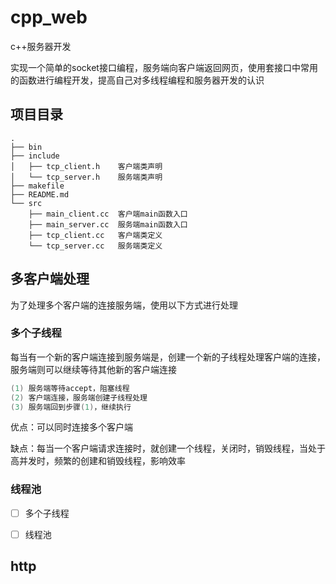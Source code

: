 # cpp_web
c++服务器开发

实现一个简单的socket接口编程，服务端向客户端返回网页，使用套接口中常用的函数进行编程开发，提高自己对多线程编程和服务器开发的认识

## 项目目录
```
.
├── bin 
├── include
│   ├── tcp_client.h    客户端类声明
│   └── tcp_server.h    服务端类声明
├── makefile
├── README.md
└── src
    ├── main_client.cc  客户端main函数入口
    ├── main_server.cc  服务端main函数入口
    ├── tcp_client.cc   客户端类定义
    └── tcp_server.cc   服务端类定义
```

## 多客户端处理
为了处理多个客户端的连接服务端，使用以下方式进行处理
### 多个子线程
每当有一个新的客户端连接到服务端是，创建一个新的子线程处理客户端的连接，服务端则可以继续等待其他新的客户端连接
```c++
(1) 服务端等待accept，阻塞线程
(2) 客户端连接，服务端创建子线程处理
(3) 服务端回到步骤(1)，继续执行
```
优点：可以同时连接多个客户端

缺点：每当一个客户端请求连接时，就创建一个线程，关闭时，销毁线程，当处于高并发时，频繁的创建和销毁线程，影响效率

### 线程池



- [ ] 多个子线程
- [ ] 线程池 


## http

